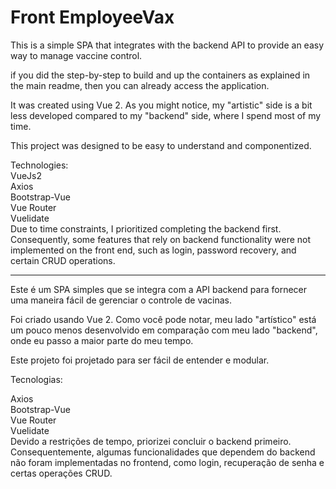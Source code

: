 # Front EmployeeVax
This is a simple SPA that integrates with the backend API to provide an easy way to manage vaccine control.<br>

if you did the step-by-step to build and up the containers as explained in the main readme, then you can already access the application.

It was created using Vue 2. As you might notice, my "artistic" side is a bit less developed compared to my "backend" side, where I spend most of my time.<br>

This project was designed to be easy to understand and componentized.<br>

Technologies:<br>
VueJs2<br>
Axios<br>
Bootstrap-Vue<br>
Vue Router<br>
Vuelidate<br>
Due to time constraints, I prioritized completing the backend first. Consequently, some features that rely on backend functionality were not implemented on the front end, such as login, password recovery, and certain CRUD operations.<br>

****************************************************************************

Este é um SPA simples que se integra com a API backend para fornecer uma maneira fácil de gerenciar o controle de vacinas.<br>

Foi criado usando Vue 2. Como você pode notar, meu lado "artístico" está um pouco menos desenvolvido em comparação com meu lado "backend", onde eu passo a maior parte do meu tempo.<br>

Este projeto foi projetado para ser fácil de entender e modular.<br>

Tecnologias:<br>

Axios<br>
Bootstrap-Vue<br>
Vue Router<br>
Vuelidate<br>
Devido a restrições de tempo, priorizei concluir o backend primeiro. Consequentemente, algumas funcionalidades que dependem do backend não foram implementadas no frontend, como login, recuperação de senha e certas operações CRUD.<br>



